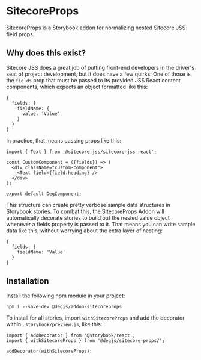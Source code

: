 # SitecoreProps
SitecoreProps is a Storybook addon for normalizing nested Sitecore JSS field props.

## Why does this exist?
Sitecore JSS does a great job of putting front-end developers in the driver's seat of project development, but it does have a few quirks. One of those is the `fields` prop that must be passed to its provided JSS React content components, which expects an object formatted like this:

```
{
  fields: {
    fieldName: {
      value: 'Value'
    }
  }
}
```

In practice, that means passing props like this:

```
import { Text } from '@sitecore-jss/sitecore-jss-react';

const CustomComponent = ({fields}) => (
  <div className="custom-component">
    <Text field={field.heading} />
  </div>
);

export default DegComponent;
```

This structure can create pretty verbose sample data structures in Storybook stories. To combat this, the SitecoreProps Addon will automatically decorate stories to build out the nested value object whenever a fields property is passed to it. That means you can write sample data like this, without worrying about the extra layer of nesting:

```
{
  fields: {
    fieldName: 'Value'
  }
}
```

## Installation
Install the following npm module in your project:

```
npm i --save-dev @degjs/addon-sitecoreprops
```

To install for all stories, import `withSitecoreProps` and add the decorator within `.storybook/preview.js`, like this:

```
import { addDecorator } from '@storybook/react';
import { withSitecoreProps } from '@degjs/sitecore-props/';

addDecorator(withSitecoreProps);
```